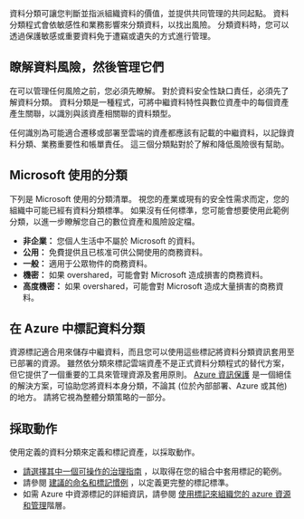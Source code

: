 <!-- TEMPLATE FILE - DO NOT ADD METADATA -->
<!-- markdownlint-disable MD026 MD041 -->
資料分類可讓您判斷並指派組織資料的價值，並提供共同管理的共同起點。 資料分類程式會依敏感性和業務影響來分類資料，以找出風險。 分類資料時，您可以透過保護敏感或重要資料免于遭竊或遺失的方式進行管理。

## <a name="understand-data-risks-then-manage-them"></a>瞭解資料風險，然後管理它們

在可以管理任何風險之前，您必須先瞭解。 對於資料安全性缺口責任，必須先了解資料分類。 資料分類是一種程式，可將中繼資料特性與數位資產中的每個資產產生關聯，以識別與該資產相關聯的資料類型。

任何識別為可能適合遷移或部署至雲端的資產都應該有記載的中繼資料，以記錄資料分類、業務重要性和帳單責任。 這三個分類點對於了解和降低風險很有幫助。

## <a name="classifications-microsoft-uses"></a>Microsoft 使用的分類

下列是 Microsoft 使用的分類清單。 視您的產業或現有的安全性需求而定，您的組織中可能已經有資料分類標準。 如果沒有任何標準，您可能會想要使用此範例分類，以進一步瞭解您自己的數位資產和風險設定檔。

- **非企業：** 您個人生活中不屬於 Microsoft 的資料。
- **公用：** 免費提供且已核准可供公開使用的商務資料。
- **一般：** 適用于公眾物件的商務資料。
- **機密：** 如果 overshared，可能會對 Microsoft 造成損害的商務資料。
- **高度機密：** 如果 overshared，可能會對 Microsoft 造成大量損害的商務資料。

## <a name="tagging-data-classification-in-azure"></a>在 Azure 中標記資料分類

資源標記適合用來儲存中繼資料，而且您可以使用這些標記將資料分類資訊套用至已部署的資源。 雖然依分類來標記雲端資產不是正式資料分類程式的替代方案，但它提供了一個重要的工具來管理資源及套用原則。 [Azure 資訊保護](/azure/information-protection/what-is-information-protection) 是一個絕佳的解決方案，可協助您將資料本身分類，不論其 (位於內部部署、Azure 或其他) 的地方。 請將它視為整體分類策略的一部分。

## <a name="take-action"></a>採取動作

使用定義的資料分類來定義和標記資產，以採取動作。

- [請選擇其中一個可操作的治理指南](../docs/govern/guides/index.md) ，以取得在您的組合中套用標記的範例。
- 請參閱 [建議的命名和標記慣例](../docs/ready/azure-best-practices/resource-tagging.md) ，以定義更完整的標記標準。
- 如需 Azure 中資源標記的詳細資訊，請參閱 [使用標記來組織您的 azure 資源和管理](/azure/azure-resource-manager/management/tag-resources)階層。
